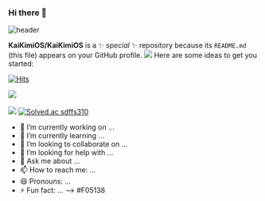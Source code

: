 ### Hi there 👋
![header](https://capsule-render.vercel.app/api?type=slice)

**KaiKimiOS/KaiKimiOS** is a ✨ _special_ ✨ repository because its `README.md` (this file) appears on your GitHub profile.
<img src="https://img.shields.io/badge/Swift-#F05138?style=flat&logo=이름이뭐야&logoColor=white"/>
Here are some ideas to get you started:

[![Hits](https://hits.seeyoufarm.com/api/count/incr/badge.svg?url=https%3A%2F%2Fgithub.com%2Fgjbae1212%2Fhit-counter&count_bg=%23FF8F00&title_bg=%23555555&icon=&icon_color=%239D1E1E&title=hits&edge_flat=false)]((https://github.com/KaiKimiOS))

<img src="https://github-readme-stats.vercel.app/api/top-langs/?username=KaiKimiOS&layout=compact"><br><br>
<img src="https://github-readme-stats.vercel.app/api?username=KaiKimiOS&show_icons=true">
[![Solved.ac
sdffs310](http://mazassumnida.wtf/api/v2/generate_badge?boj={handle})](https://solved.ac/{handle})
- 🔭 I’m currently working on ...
- 🌱 I’m currently learning ...
- 👯 I’m looking to collaborate on ...
- 🤔 I’m looking for help with ...
- 💬 Ask me about ...
- 📫 How to reach me: ...
- 😄 Pronouns: ...
- ⚡ Fun fact: ...
-->
#F05138
